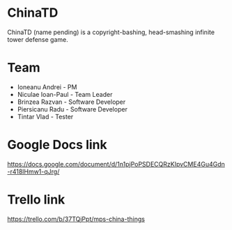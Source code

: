 # ChinaTD

ChinaTD (name pending) is a copyright-bashing, head-smashing infinite tower defense game.

# Team

 - Ioneanu Andrei - PM
 - Niculae Ioan-Paul - Team Leader
 - Brinzea Razvan - Software Developer
 - Piersicanu Radu - Software Developer
 - Tintar Vlad - Tester

# Google Docs link

https://docs.google.com/document/d/1n1pjPoPSDECQRzKIpvCME4Gu4Gdn-r418lHmw1-qJrg/

# Trello link

https://trello.com/b/37TQjPpt/mps-china-things